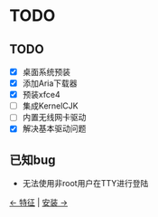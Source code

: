 # TODO
## TODO
- [x] 桌面系统预装    
- [x] 添加Aria下载器    
- [x] 预装xfce4    
- [ ] 集成KernelCJK    
- [ ] 内置无线网卡驱动    
- [x] 解决基本驱动问题    
    
## 已知bug
- 无法使用非root用户在TTY进行登陆    
    
[← 特征](about.md) | [安装 →](install.md)
